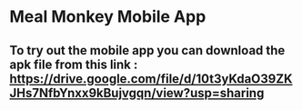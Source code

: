 # Meal Monkey Mobile App

## To try out the mobile app you can download the apk file from this link : https://drive.google.com/file/d/10t3yKdaO39ZKJHs7NfbYnxx9kBujvgqn/view?usp=sharing

